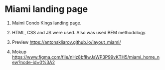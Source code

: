 # Miami landing page
1. Maimi Condo Kings landing page. 

2. HTML, CSS and JS were used. Also was used BEM methodology.

3. Preview https://antonskliarov.github.io/layout_miami/

4. Mokup https://www.figma.com/file/nHz8bflIwJaWP3P99vKTH5/miami_home_new?node-id=0%3A2